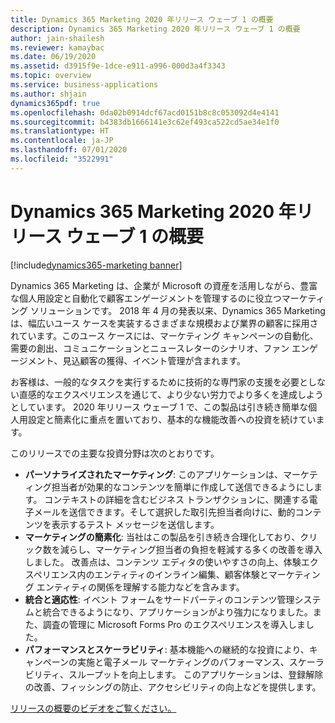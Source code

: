 ```yaml
---
title: Dynamics 365 Marketing 2020 年リリース ウェーブ 1 の概要
description: Dynamics 365 Marketing 2020 年リリース ウェーブ 1 の概要
author: jain-shailesh
ms.reviewer: kamaybac
ms.date: 06/19/2020
ms.assetid: d3915f9e-1dce-e911-a996-000d3a4f3343
ms.topic: overview
ms.service: business-applications
ms.author: shjain
dynamics365pdf: true
ms.openlocfilehash: 0da02b0914dcf67acd0151b8c8c053092d4e4141
ms.sourcegitcommit: b4383db1666141e3c62ef493ca522cd5ae34e1f0
ms.translationtype: HT
ms.contentlocale: ja-JP
ms.lasthandoff: 07/01/2020
ms.locfileid: "3522991"
---
```

# <a name="overview-of-dynamics-365-marketing-2020-release-wave-1"></a>Dynamics 365 Marketing 2020 年リリース ウェーブ 1 の概要
[!include[dynamics365-marketing banner](../includes/dynamics365-marketing.md)]

<!--overview start-->
Dynamics 365 Marketing は、企業が Microsoft の資産を活用しながら、豊富な個人用設定と自動化で顧客エンゲージメントを管理するのに役立つマーケティング ソリューションです。 2018 年 4 月の発表以来、Dynamics 365 Marketing は、幅広いユース ケースを実装するさまざまな規模および業界の顧客に採用されています。このユース ケースには、マーケティング キャンペーンの自動化、需要の創出、コミュニケーションとニュースレターのシナリオ、ファン エンゲージメント、見込顧客の獲得、イベント管理が含まれます。

お客様は、一般的なタスクを実行するために技術的な専門家の支援を必要としない直感的なエクスペリエンスを通じて、より少ない労力でより多くを達成しようとしています。 2020 年リリース ウェーブ 1 で、この製品は引き続き簡単な個人用設定と簡素化に重点を置いており、基本的な機能改善への投資を続けています。 

このリリースでの主要な投資分野は次のとおりです。

- **パーソナライズされたマーケティング**: このアプリケーションは、マーケティング担当者が効果的なコンテンツを簡単に作成して送信できるようにします。 コンテキストの詳細を含むビジネス トランザクションに、関連する電子メールを送信できます。そして選択した取引先担当者向けに、動的コンテンツを表示するテスト メッセージを送信します。
- **マーケティングの簡素化**: 当社はこの製品を引き続き合理化しており、クリック数を減らし、マーケティング担当者の負担を軽減する多くの改善を導入しました。 改善点は、コンテンツ エディタの使いやすさの向上、体験エクスペリエンス内のエンティティのインライン編集、顧客体験とマーケティング エンティティの関係を理解する能力などを含みます。 
- **統合と適応性**: イベント フォームをサードパーティのコンテンツ管理システムと統合できるようになり、アプリケーションがより強力になりました。また、調査の管理に Microsoft Forms Pro のエクスペリエンスを導入しました。  
- **パフォーマンスとスケーラビリティ**: 基本機能への継続的な投資により、キャンペーンの実施と電子メール マーケティングのパフォーマンス、スケーラビリティ、スループットを向上します。 このアプリケーションは、登録解除の改善、フィッシングの防止、アクセシビリティの向上などを提供します。

[リリースの概要のビデオをご覧ください。](https://aka.ms/Overview/2020RW1/Marketing)
<!--overview end-->